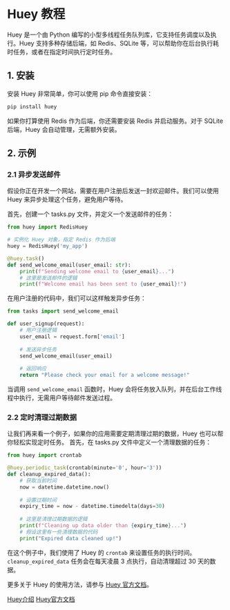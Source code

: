 # Huey 教程

<show-structure depth="2"/>

Huey 是一个由 Python 编写的小型多线程任务队列库，它支持任务调度以及执行。Huey 支持多种存储后端，如 Redis、SQLite 等，可以帮助你在后台执行耗时任务，或者在指定时间执行定时任务。

## 1. 安装

安装 Huey 非常简单，你可以使用 pip 命令直接安装：

```Bash
pip install huey
```

如果你打算使用 Redis 作为后端，你还需要安装 Redis 并启动服务。对于 SQLite 后端，Huey 会自动管理，无需额外安装。

## 2. 示例

### 2.1 异步发送邮件

假设你正在开发一个网站，需要在用户注册后发送一封欢迎邮件。我们可以使用 Huey 来异步处理这个任务，避免用户等待。

首先，创建一个 tasks.py 文件，并定义一个发送邮件的任务：

```Python
from huey import RedisHuey

# 实例化 Huey 对象，指定 Redis 作为后端
huey = RedisHuey('my_app')

@huey.task()
def send_welcome_email(user_email: str):
    print(f"Sending welcome email to {user_email}...")
    # 这里是发送邮件的逻辑
    print(f"Welcome email has been sent to {user_email}!")
```

在用户注册的代码中，我们可以这样触发异步任务：

```Python
from tasks import send_welcome_email

def user_signup(request):
    # 用户注册逻辑
    user_email = request.form['email']
    
    # 发送异步任务
    send_welcome_email(user_email)
    
    # 返回响应
    return "Please check your email for a welcome message!"
```


当调用 `send_welcome_email` 函数时，Huey 会将任务放入队列，并在后台工作线程中执行，无需用户等待邮件发送过程。

### 2.2 定时清理过期数据

让我们再来看一个例子，如果你的应用需要定期清理过期的数据，Huey 也可以帮你轻松实现定时任务。 首先，在 tasks.py 文件中定义一个清理数据的任务：

```Python
from huey import crontab

@huey.periodic_task(crontab(minute='0', hour='3'))
def cleanup_expired_data():
    # 获取当前时间
    now = datetime.datetime.now()
    
    # 设置过期时间
    expiry_time = now - datetime.timedelta(days=30)
    
    # 这里是清理过期数据的逻辑
    print(f"Cleaning up data older than {expiry_time}...")
    # 假设这里有一些清理数据的代码
    print("Expired data cleaned up!")
```


在这个例子中，我们使用了 Huey 的 `crontab` 来设置任务的执行时间。`cleanup_expired_data` 任务会在每天凌晨 3 点执行，自动清理超过 30 天的数据。

更多关于 Huey 的使用方法，请参与 [Huey 官方文档](https://huey.readthedocs.io/en/latest)。

<seealso>
<category ref="ref_docs">
    <a href="https://mp.weixin.qq.com/s/lQpatjBfxQqtU0-7Hebg6A">Huey介绍</a>
    <a href="https://huey.readthedocs.io/en/latest/">Huey官方文档</a>
</category>
</seealso>



